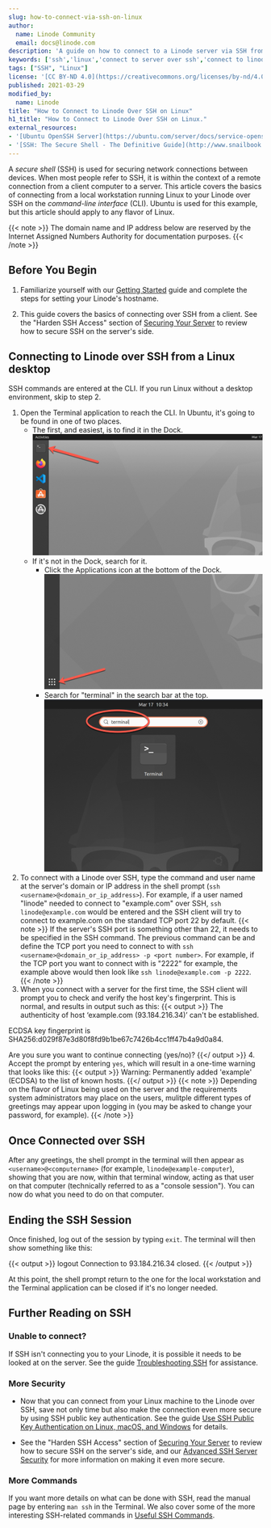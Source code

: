 ```yaml
---
slug: how-to-connect-via-ssh-on-linux
author:
  name: Linode Community
  email: docs@linode.com
description: 'A guide on how to connect to a Linode server via SSH from Linux using the OpenSSH server on Ubuntu 20.10 Groovy Gorilla for the example.'
keywords: ['ssh','linux','connect to server over ssh','connect to linode over ssh']
tags: ["SSH", "Linux"]
license: '[CC BY-ND 4.0](https://creativecommons.org/licenses/by-nd/4.0)'
published: 2021-03-29
modified_by:
  name: Linode
title: "How to Connect to Linode Over SSH on Linux"
h1_title: "How to Connect to Linode Over SSH on Linux."
external_resources:
- '[Ubuntu OpenSSH Server](https://ubuntu.com/server/docs/service-openssh)'
- '[SSH: The Secure Shell - The Definitive Guide](http://www.snailbook.com/index.html)'
---
```

A *secure shell* (SSH) is used for securing network connections between devices. When most people refer to SSH, it is within the context of a remote connection from a client computer to a server. This article covers the basics of connecting from a local workstation running Linux to your Linode over SSH on the *command-line interface* (CLI). Ubuntu is used for this example, but this article should apply to any flavor of Linux.

{{< note >}}
The domain name and IP address below are reserved by the Internet Assigned Numbers Authority for documentation purposes.
{{< /note >}}

## Before You Begin

1.  Familiarize yourself with our [Getting Started](/docs/getting-started/) guide and complete the steps for setting your Linode's hostname.

2.  This guide covers the basics of connecting over SSH from a client. See the "Harden SSH Access" section of [Securing Your Server](/docs/security/securing-your-server/) to review how to secure SSH on the server's side.

## Connecting to Linode over SSH from a Linux desktop

SSH commands are entered at the CLI. If you run Linux without a desktop environment, skip to step 2.

1.  Open the Terminal application to reach the CLI. In Ubuntu, it's going to be found in one of two places.
    - The first, and easiest, is to find it in the Dock.
    ![The Terminal application in the Ubuntu dock.](terminal-in-dock-ubuntu.png)
    - If it's not in the Dock, search for it.
        - Click the Applications icon at the bottom of the Dock.
        ![Applications icon in Ubuntu Dock](applications-icon-in-ubuntu-dock.png)
        - Search for "terminal" in the search bar at the top.
        ![Searching for "terminal" in the applications.](search-for-terminal-in-ubuntu.png)
2.   To connect with a Linode over SSH, type the command and user name at the server's domain or IP address in the shell prompt (`ssh <username>@<domain_or_ip_address>`). For example, if a user named "linode" needed to connect to "example.com" over SSH, `ssh linode@example.com` would be entered and the SSH client will try to connect to example.com on the standard TCP port 22 by default.
    {{< note >}}
If the server's SSH port is something other than 22, it needs to be specified in the SSH command. The previous command can be and define the TCP port you need to connect to with `ssh <username>@<domain_or_ip_address> -p <port number>`. For example, if the TCP port you want to connect with is "2222" for example, the example above would then look like `ssh linode@example.com -p 2222`.
    {{< /note >}}
3.  When you connect with a server for the first time, the SSH client will prompt you to check and verify the host key's fingerprint. This is normal, and results in output such as this:
    {{< output >}}
    The authenticity of host ‘example.com (93.184.216.34)’ can't be established.

ECDSA key fingerprint is SHA256:d029f87e3d80f8fd9b1be67c7426b4cc1ff47b4a9d0a84.

Are you sure you want to continue connecting (yes/no)?
    {{</ output >}}
4. Accept the prompt by entering `yes`, which will result in a one-time warning that looks like this:
    {{< output >}}
    Warning: Permanently added 'example' (ECDSA) to the list of known hosts.
    {{</ output >}}
    {{< note >}}
Depending on the flavor of Linux being used on the server and the requirements system administrators may place on the users, mulitple different types of greetings may appear upon logging in (you may be asked to change your password, for example).
    {{< /note >}}

## Once Connected over SSH

After any greetings, the shell prompt in the terminal will then appear as `<username>@<computername>` (for example, `linode@example-computer`), showing that you are now, within that terminal window, acting as that user on that computer (technically referred to as a "console session"). You can now do what you need to do on that computer.

## Ending the SSH Session

Once finished, log out of the session by typing `exit`. The terminal will then show something like this:

{{< output >}}
logout
Connection to 93.184.216.34 closed.
{{< /output >}}

At this point, the shell prompt return to the one for the local workstation and the Terminal application can be closed if it's no longer needed.


## Further Reading on SSH

### Unable to connect?

If SSH isn't connecting you to your Linode, it is possible it needs to be looked at on the server. See the guide [Troubleshooting SSH](/docs/guides/troubleshooting-ssh/) for assistance.

### More Security

- Now that you can connect from your Linux machine to the Linode over SSH, save not only time but also make the connection even more secure by using SSH public key authentication. See the guide [Use SSH Public Key Authentication on Linux, macOS, and Windows](/docs/guides/use-public-key-authentication-with-ssh/) for details.

- See the "Harden SSH Access" section of [Securing Your Server](/docs/security/securing-your-server/) to review how to secure SSH on the server's side, and our [Advanced SSH Server Security](/docs/guides/advanced-ssh-server-security/) for more information on making it even more secure.

### More Commands

If you want more details on what can be done with SSH, read the manual page by entering `man ssh` in the Terminal. We also cover some of the more interesting SSH-related commands in [Useful SSH Commands](/docs/guides/useful-ssh-commands).